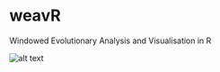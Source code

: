 # weavR
Windowed Evolutionary Analysis and Visualisation in R


![alt text](https://image.ibb.co/eFz8Hn/weavr.png)
